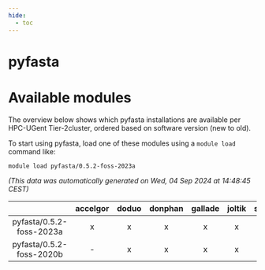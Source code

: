 ```yaml
---
hide:
  - toc
---
```


pyfasta
=======

# Available modules


The overview below shows which pyfasta installations are available per HPC-UGent Tier-2cluster, ordered based on software version (new to old).

To start using pyfasta, load one of these modules using a `module load` command like:

```shell
module load pyfasta/0.5.2-foss-2023a
```

*(This data was automatically generated on Wed, 04 Sep 2024 at 14:48:45 CEST)*  

| |accelgor|doduo|donphan|gallade|joltik|shinx|skitty|
| :---: | :---: | :---: | :---: | :---: | :---: | :---: | :---: |
|pyfasta/0.5.2-foss-2023a|x|x|x|x|x|x|x|
|pyfasta/0.5.2-foss-2020b|-|x|x|x|x|-|x|
